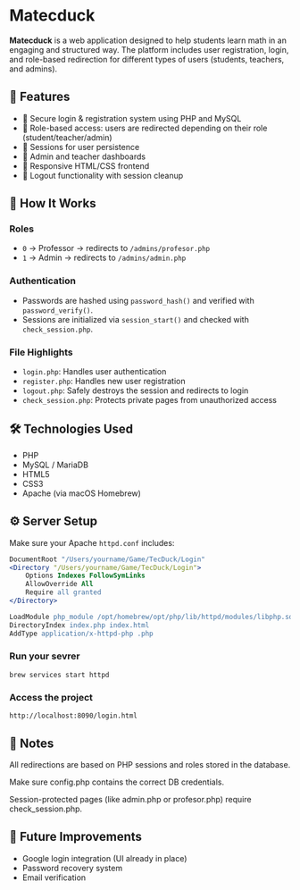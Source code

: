 # Matecduck


**Matecduck** is a web application designed to help students learn math in an engaging and structured way. The platform includes user registration, login, and role-based redirection for different types of users (students, teachers, and admins).

## 🧠 Features

- 🔐 Secure login & registration system using PHP and MySQL
- 👥 Role-based access: users are redirected depending on their role (student/teacher/admin)
- 📄 Sessions for user persistence
- 🧾 Admin and teacher dashboards
- 🎨 Responsive HTML/CSS frontend
- 🚪 Logout functionality with session cleanup

  
## 🚀 How It Works

### Roles

- `0` → Professor → redirects to `/admins/profesor.php`
- `1` → Admin → redirects to `/admins/admin.php`

### Authentication

- Passwords are hashed using `password_hash()` and verified with `password_verify()`.
- Sessions are initialized via `session_start()` and checked with `check_session.php`.

### File Highlights

- `login.php`: Handles user authentication
- `register.php`: Handles new user registration
- `logout.php`: Safely destroys the session and redirects to login
- `check_session.php`: Protects private pages from unauthorized access

## 🛠️ Technologies Used

- PHP 
- MySQL / MariaDB
- HTML5
- CSS3
- Apache (via macOS Homebrew)

## ⚙️ Server Setup

Make sure your Apache `httpd.conf` includes:

```apache
DocumentRoot "/Users/yourname/Game/TecDuck/Login"
<Directory "/Users/yourname/Game/TecDuck/Login">
    Options Indexes FollowSymLinks
    AllowOverride All
    Require all granted
</Directory>

LoadModule php_module /opt/homebrew/opt/php/lib/httpd/modules/libphp.so
DirectoryIndex index.php index.html
AddType application/x-httpd-php .php
```

### Run your sevrer
```
brew services start httpd
```

### Access the project
```
http://localhost:8090/login.html

```

## 🔐 Notes
All redirections are based on PHP sessions and roles stored in the database.

Make sure config.php contains the correct DB credentials.

Session-protected pages (like admin.php or profesor.php) require check_session.php.

## 🧪 Future Improvements

- Google login integration (UI already in place)
- Password recovery system
- Email verification


